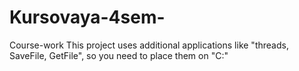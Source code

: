 # Kursovaya-4sem-
Course-work
This project uses additional applications like "threads, SaveFile, GetFile", so you need to place them on "C:\"
